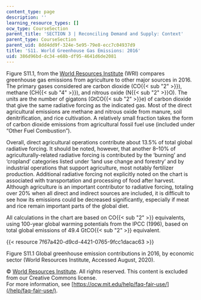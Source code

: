 ```yaml
---
content_type: page
description: ''
learning_resource_types: []
ocw_type: CourseSection
parent_title: 'SECTION 3 | Reconciling Demand and Supply: Context'
parent_type: CourseSection
parent_uid: 8dd4dd9f-324e-5e95-79e8-ecc7c04937d9
title: 'S11. World Greenhouse Gas Emissions: 2016'
uid: 386d96bd-dc34-e68b-df95-4641d6de2081
---
```


Figure S11.1, from the [World Resources Institute](https://www.wri.org/resources/data-visualizations/world-greenhouse-gas-emissions-2016) (WRI) compares greenhouse gas emissions from agriculture to other major sources in 2016. The primary gases considered are carbon dioxide (CO{{< sub "2" >}}), methane (CH{{< sub "4" >}}), and nitrous oxide (N{{< sub "2" >}}O). The units are the number of gigatons (GtCO{{< sub "2" >}}e) of carbon dioxide that give the same radiative forcing as the indicated gas. Most of the direct agricultural emissions are methane and nitrous oxide from manure, soil denitrification, and rice cultivation. A relatively small fraction takes the form of carbon dioxide emissions from agricultural fossil fuel use (included under “Other Fuel Combustion”).

Overall, direct agricultural operations contribute about 13.5% of total global radiative forcing. It should be noted, however, that another 8–10% of agriculturally-related radiative forcing is contributed by the ‘burning’ and ‘cropland’ categories listed under ‘land use change and forestry’ and by industrial operations that support agriculture, most notably fertilizer production. Additional radiative forcing not explicitly noted on the chart is associated with transportation and processing of food after harvest. Although agriculture is an important contributor to radiative forcing, totaling over 20% when all direct and indirect sources are included, it is difficult to see how its emissions could be decreased significantly, especially if meat and rice remain important parts of the global diet.

All calculations in the chart are based on CO{{< sub "2" >}} equivalents, using 100-year global warming potentials from the IPCC (1996), based on total global emissions of 49.4 GtCO{{< sub "2" >}} equivalent.

{{< resource 7f67a420-d9cd-4421-0765-9fcc1dacac63 >}}

Figure S11.1 Global greenhouse emission contributions in 2016, by economic sector (World Resources Institute, Accessed August, 2020).

© [World Resources Institute](https://www.wri.org/resources/data-visualizations/world-greenhouse-gas-emissions-2016). All rights reserved. This content is excluded from our Creative Commons license.  
For more information, see [https://ocw.mit.edu/help/faq-fair-use/](/help/faq-fair-use/).